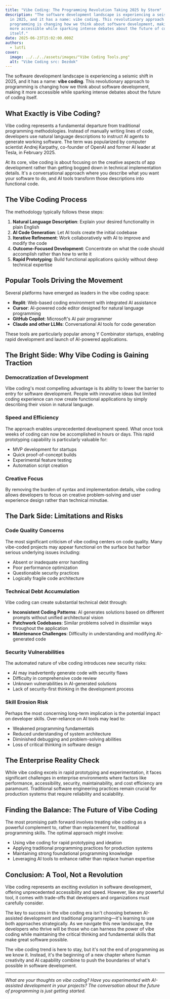 ```yaml
---
title: "Vibe Coding: The Programming Revolution Taking 2025 by Storm"
description: "The software development landscape is experiencing a seismic shift
  in 2025, and it has a name: vibe coding. This revolutionary approach to
  programming is changing how we think about software development, making it
  more accessible while sparking intense debates about the future of coding
  itself."
date: 2025-06-23T15:02:00.000Z
authors:
  - lutfi
cover:
  image: ../../../assets/images/"Vibe Coding Tools.png"
  alt: "Vibe Coding src: Dezdok"
---
```

The software development landscape is experiencing a seismic shift in 2025, and it has a name: **vibe coding**. This revolutionary approach to programming is changing how we think about software development, making it more accessible while sparking intense debates about the future of coding itself.

## What Exactly is Vibe Coding?

Vibe coding represents a fundamental departure from traditional programming methodologies. Instead of manually writing lines of code, developers use natural language descriptions to instruct AI agents to generate working software. The term was popularized by computer scientist Andrej Karpathy, co-founder of OpenAI and former AI leader at Tesla, in February 2025.

At its core, vibe coding is about focusing on the creative aspects of app development rather than getting bogged down in technical implementation details. It's a conversational approach where you describe what you want your software to do, and AI tools transform those descriptions into functional code.

## The Vibe Coding Process

The methodology typically follows these steps:

1. **Natural Language Description**: Explain your desired functionality in plain English
2. **AI Code Generation**: Let AI tools create the initial codebase
3. **Iterative Refinement**: Work collaboratively with AI to improve and modify the code
4. **Outcome-Focused Development**: Concentrate on what the code should accomplish rather than how to write it
5. **Rapid Prototyping**: Build functional applications quickly without deep technical expertise

## Popular Tools Driving the Movement

Several platforms have emerged as leaders in the vibe coding space:

- **Replit**: Web-based coding environment with integrated AI assistance
- **Cursor**: AI-powered code editor designed for natural language programming
- **GitHub Copilot**: Microsoft's AI pair programmer
- **Claude and other LLMs**: Conversational AI tools for code generation

These tools are particularly popular among Y Combinator startups, enabling rapid development and launch of AI-powered applications.

## The Bright Side: Why Vibe Coding is Gaining Traction

### Democratization of Development

Vibe coding's most compelling advantage is its ability to lower the barrier to entry for software development. People with innovative ideas but limited coding experience can now create functional applications by simply describing their vision in natural language.

### Speed and Efficiency

The approach enables unprecedented development speed. What once took weeks of coding can now be accomplished in hours or days. This rapid prototyping capability is particularly valuable for:

- MVP development for startups
- Quick proof-of-concept builds
- Experimental feature testing
- Automation script creation

### Creative Focus

By removing the burden of syntax and implementation details, vibe coding allows developers to focus on creative problem-solving and user experience design rather than technical minutiae.

## The Dark Side: Limitations and Risks

### Code Quality Concerns

The most significant criticism of vibe coding centers on code quality. Many vibe-coded projects may appear functional on the surface but harbor serious underlying issues including:

- Absent or inadequate error handling
- Poor performance optimization
- Questionable security practices
- Logically fragile code architecture

### Technical Debt Accumulation

Vibe coding can create substantial technical debt through:

- **Inconsistent Coding Patterns**: AI generates solutions based on different prompts without unified architectural vision
- **Patchwork Codebases**: Similar problems solved in dissimilar ways throughout the application
- **Maintenance Challenges**: Difficulty in understanding and modifying AI-generated code

### Security Vulnerabilities

The automated nature of vibe coding introduces new security risks:

- AI may inadvertently generate code with security flaws
- Difficulty in comprehensive code review
- Unknown vulnerabilities in AI-generated solutions
- Lack of security-first thinking in the development process

### Skill Erosion Risk

Perhaps the most concerning long-term implication is the potential impact on developer skills. Over-reliance on AI tools may lead to:

- Weakened programming fundamentals
- Reduced understanding of system architecture
- Diminished debugging and problem-solving abilities
- Loss of critical thinking in software design

## The Enterprise Reality Check

While vibe coding excels in rapid prototyping and experimentation, it faces significant challenges in enterprise environments where factors like performance, accessibility, security, maintainability, and cost efficiency are paramount. Traditional software engineering practices remain crucial for production systems that require reliability and scalability.

## Finding the Balance: The Future of Vibe Coding

The most promising path forward involves treating vibe coding as a powerful complement to, rather than replacement for, traditional programming skills. The optimal approach might involve:

- Using vibe coding for rapid prototyping and ideation
- Applying traditional programming practices for production systems
- Maintaining strong foundational programming knowledge
- Leveraging AI tools to enhance rather than replace human expertise

## Conclusion: A Tool, Not a Revolution

Vibe coding represents an exciting evolution in software development, offering unprecedented accessibility and speed. However, like any powerful tool, it comes with trade-offs that developers and organizations must carefully consider.

The key to success in the vibe coding era isn't choosing between AI-assisted development and traditional programming—it's learning to use both approaches strategically. As we navigate this new landscape, the developers who thrive will be those who can harness the power of vibe coding while maintaining the critical thinking and fundamental skills that make great software possible.

The vibe coding trend is here to stay, but it's not the end of programming as we know it. Instead, it's the beginning of a new chapter where human creativity and AI capability combine to push the boundaries of what's possible in software development.

---

*What are your thoughts on vibe coding? Have you experimented with AI-assisted development in your projects? The conversation about the future of programming is just getting started.*
